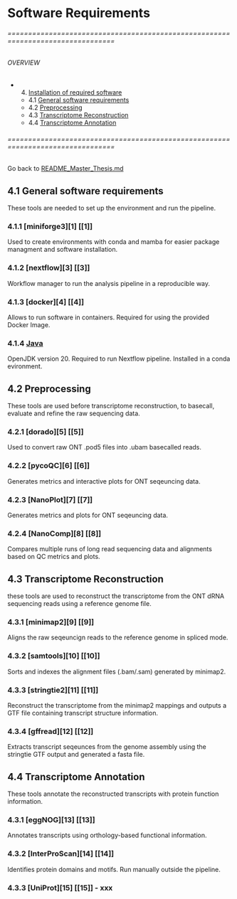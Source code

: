 #  Software Requirements

###### ================================================================================
###### OVERVIEW
+ 4. [ Installation of required software  ](#install)
    * 4.1 [ General software requirements ](#gensof)
    * 4.2 [ Preprocessing ](#prepro)
    * 4.3 [ Transcriptome Reconstruction ](#trans-recon)
    * 4.4 [ Transcriptome Annotation ](#trans-anno)
###### ================================================================================
Go back to [README_Master_Thesis.md](README_Master_Thesis.md)


 <a name="gensof"></a>
## 4.1 General software requirements
These tools are needed to set up the environment and run the pipeline.
<a name="miniforge3"></a>
### 4.1.1 [miniforge3][1] [[1]]
Used to create environments with conda and mamba for easier package managment and software installation.
### 4.1.2 [nextflow][3] [[3]]
Workflow manager to run the analysis pipeline in a reproducible way.
<a name="docker"></a>
### 4.1.3 [docker][4] [[4]]
Allows to run software in containers. Required for using the provided Docker Image.
<a name="xxx"></a>
### 4.1.4 [Java](conda_java20_env.yml)
OpenJDK version 20. Required to run Nextflow pipeline. Installed in a conda evironment.

<a name="prepro"></a>
## 4.2 Preprocessing 
These tools are used before transcriptome reconstruction, to basecall, evaluate and refine the raw sequencing data.
<a name="dorado"></a>
### 4.2.1 [dorado][5] [[5]]
Used to convert raw ONT .pod5 files into .ubam basecalled reads.
<a name="pycoQC"></a>
### 4.2.2 [pycoQC][6] [[6]]
Generates metrics and interactive plots for ONT seqeuncing data.
<a name="NanoPlot"></a>
### 4.2.3 [NanoPlot][7] [[7]]
Generates metrics and plots for ONT seqeuncing data.
<a name="NanoComp"></a>
### 4.2.4 [NanoComp][8] [[8]]
Compares multiple runs of long read sequencing data and alignments based on QC metrics and plots.

<a name="trans-recon"></a>
## 4.3 Transcriptome Reconstruction 
these tools are used to reconstruct the transcriptome from the ONT dRNA sequencing reads using a reference genome file.
<a name="minimap2"></a>
### 4.3.1 [minimap2][9] [[9]]
Aligns the raw seqeuncign reads to the reference genome in spliced mode.

<a name="samtools"></a>
### 4.3.2 [samtools][10] [[10]]
Sorts and indexes the alignment files (.bam/.sam) generated by minimap2.

<a name="stringtie2"></a>
### 4.3.3 [stringtie2][11] [[11]]
Reconstruct the transcriptome from the minimap2 mappings and outputs a GTF file containing transcript structure information.

<a name="gffread"></a>
### 4.3.4 [gffread][12] [[12]]
Extracts transcript seqeunces from the genome assembly using the stringtie GTF output and generated a fasta file.

<a name="trans-anno"></a>
## 4.4 Transcriptome Annotation
These tools annotate the reconstructed transcripts with protein function information.

<a name="eggNOG"></a>
### 4.3.1 [eggNOG][13] [[13]]
Annotates transcripts using orthology-based functional information.

<a name="interproscan"></a>
### 4.3.2 [InterProScan][14] [[14]]
Identifies protein domains and motifs. Run manually outside the pipeline.

<a name="uniprot"></a>
### 4.3.3 [UniProt][15] [[15]] - xxx

